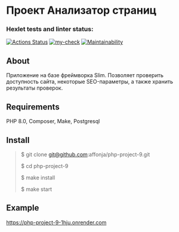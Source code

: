 # Проект Анализатор страниц

### Hexlet tests and linter status:

[![Actions Status](https://github.com/affonja/php-project-9/actions/workflows/hexlet-check.yml/badge.svg)](https://github.com/affonja/php-project-9/actions)
[![my-check](https://github.com/affonja/php-project-9/actions/workflows/my-check.yml/badge.svg)](https://github.com/affonja/php-project-9/actions/workflows/my-check.yml)
[![Maintainability](https://api.codeclimate.com/v1/badges/176e628bc86006815e55/maintainability)](https://codeclimate.com/github/affonja/php-project-9/maintainability)

## About

Приложение на базе фреймворка Slim. Позволяет проверить доступность сайта, некоторые SEO-параметры, а также хранить
результаты проверок.

## Requirements

PHP 8.0, Composer, Make, Postgresql

## Install

> $ git clone git@github.com:affonja/php-project-9.git
>
> $ cd php-project-9
>
> $ make install
>
> $ make start

## Example

https://php-project-9-1hju.onrender.com

